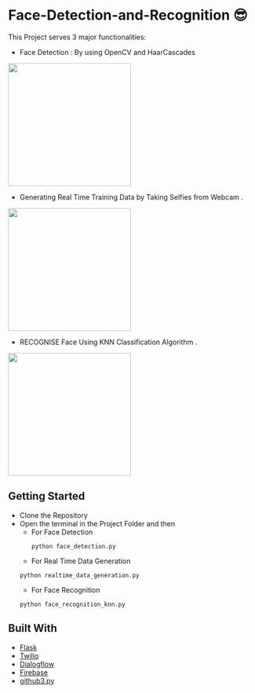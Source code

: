 # Face-Detection-and-Recognition :sunglasses:

This Project serves 3 major functionalities:
* Face Detection : By using OpenCV and HaarCascades
<img src="images/get_repos.jpeg" width="250">

* Generating Real Time Training Data by Taking Selfies from Webcam .
<img src="images/get_issues.jpeg" width="250">

* RECOGNISE Face Using KNN Classification Algorithm .
<img src="images/get_issues.jpeg" width="250">

## Getting Started

* Clone the Repository 
* Open the terminal in the Project Folder and then
  * For Face Detection
    ```
    python face_detection.py
    ```
   * For Real Time Data Generation
    ```
    python realtime_data_generation.py
    ```
   * For Face Recognition
   ```
   python face_recognition_knn.py

## Built With

* [Flask](http://flask.pocoo.org/docs/1.0/)  
* [Twilio](https://www.twilio.com/docs/) 
* [Dialogflow](https://dialogflow.com/docs/getting-started) 
* [Firebase](https://firebase.google.com/docs)
* [github3.py](https://github.com/github3py)



